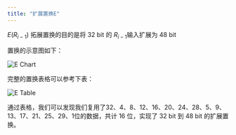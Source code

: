 ```yaml
---
title: "扩展置换E"
---
```


$E(R_{i-1})$ 拓展置换的目的是将 32 bit 的 $R_{i-1}$输入扩展为 48 bit

置换的示意图如下：

![E Chart](https://img.gejiba.com/images/c353f2c77c64ffb8e5c66e9161d218ea.png)

完整的置换表格可以参考下表：

![E Table](https://acjgpfqbqr.cloudimg.io/_cat_/ncdf1m.jpg)

通过表格，我们可以发现我们复用了32、4、8、12、16、20、24、28、5、9、13、17、21、25、29、1位的数据，共计 16 位，实现了 32 bit 到 48 bit 的扩展置换。